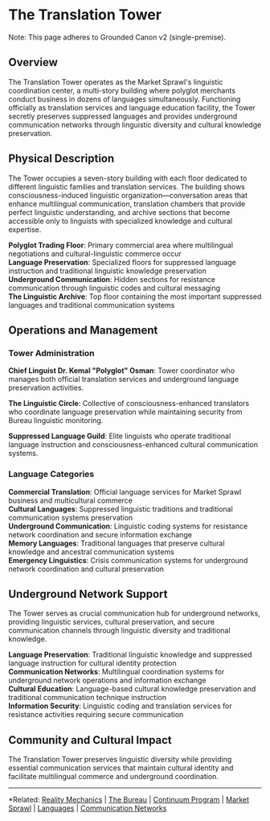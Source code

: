 # The Translation Tower

Note: This page adheres to Grounded Canon v2 (single-premise).
## Overview

The Translation Tower operates as the Market Sprawl's linguistic coordination center, a multi-story building where polyglot merchants conduct business in dozens of languages simultaneously. Functioning officially as translation services and language education facility, the Tower secretly preserves suppressed languages and provides underground communication networks through linguistic diversity and cultural knowledge preservation.

## Physical Description

The Tower occupies a seven-story building with each floor dedicated to different linguistic families and translation services. The building shows consciousness-induced linguistic organization—conversation areas that enhance multilingual communication, translation chambers that provide perfect linguistic understanding, and archive sections that become accessible only to linguists with specialized knowledge and cultural expertise.

**Polyglot Trading Floor**: Primary commercial area where multilingual negotiations and cultural-linguistic commerce occur  
**Language Preservation**: Specialized floors for suppressed language instruction and traditional linguistic knowledge preservation  
**Underground Communication**: Hidden sections for resistance communication through linguistic codes and cultural messaging  
**The Linguistic Archive**: Top floor containing the most important suppressed languages and traditional communication systems

## Operations and Management

### Tower Administration

**Chief Linguist Dr. Kemal "Polyglot" Osman**: Tower coordinator who manages both official translation services and underground language preservation activities.

**The Linguistic Circle**: Collective of consciousness-enhanced translators who coordinate language preservation while maintaining security from Bureau linguistic monitoring.

**Suppressed Language Guild**: Elite linguists who operate traditional language instruction and consciousness-enhanced cultural communication systems.

### Language Categories

**Commercial Translation**: Official language services for Market Sprawl business and multicultural commerce  
**Cultural Languages**: Suppressed linguistic traditions and traditional communication systems preservation  
**Underground Communication**: Linguistic coding systems for resistance network coordination and secure information exchange  
**Memory Languages**: Traditional languages that preserve cultural knowledge and ancestral communication systems  
**Emergency Linguistics**: Crisis communication systems for underground network coordination and cultural preservation

## Underground Network Support

The Tower serves as crucial communication hub for underground networks, providing linguistic services, cultural preservation, and secure communication channels through linguistic diversity and traditional knowledge.

**Language Preservation**: Traditional linguistic knowledge and suppressed language instruction for cultural identity protection  
**Communication Networks**: Multilingual coordination systems for underground network operations and information exchange  
**Cultural Education**: Language-based cultural knowledge preservation and traditional communication technique instruction  
**Information Security**: Linguistic coding and translation services for resistance activities requiring secure communication

## Community and Cultural Impact

The Translation Tower preserves linguistic diversity while providing essential communication services that maintain cultural identity and facilitate multilingual commerce and underground coordination.

---

*Related: [Reality Mechanics](../../../reality_mechanics/README.md) | [The Bureau](../../../factions/the_bureau.md) | [Continuum Program](../../../entities/continuum.md) | [Market Sprawl](../../districts/market_sprawl.md) | [Languages](../../../culture/languages.md) | [Communication Networks](../../../systems/communication_networks.md)
